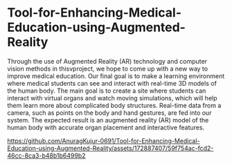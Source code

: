 # Tool-for-Enhancing-Medical-Education-using-Augmented-Reality

Through the use of Augmented Reality (AR) technology and computer vision methods in thisvproject, we hope to come up with a new way to improve medical education. Our final goal is to make a learning environment where medical students can see and interact with real-time 3D models of the human body. The main goal is to create a site where students can interact with virtual organs and watch moving simulations, which will help them learn more about complicated body structures. Real-time data from a camera, such as points on the body and hand gestures, are fed into our system. The expected result is an augmented reality (AR) model of the human body with accurate organ placement and interactive features.

https://github.com/AnuragKujur-0691/Tool-for-Enhancing-Medical-Education-using-Augmented-Reality/assets/172887407/59f754ac-fcd2-46cc-8ca3-b48b1b6499b2
